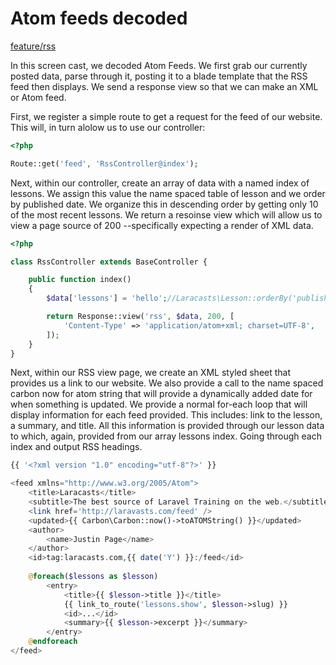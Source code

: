 Atom feeds decoded
==================

[feature/rss](https://github.com/KLVTZ/Laracasts/tree/feature/rss)

In this screen cast, we decoded Atom Feeds. We first grab our currently posted
data, parse through it, posting it to a blade template that the RSS feed then
displays. We send a response view so that we can make an XML or Atom feed.

First, we register a simple route to get a request for the feed of our website.
This will, in turn alolow us to use our controller:

```php
<?php

Route::get('feed', 'RssController@index');
```

Next, within our controller, create an array of data with a named index of
lessons. We assign this value the name spaced table of lesson and we order by
published date. We organize this in descending order by getting only 10 of the
most recent lessons. We return a resoinse view which will allow us to view a
page source of 200 --specifically expecting a render of XML data.

```php
<?php

class RssController extends BaseController {

	public function index()
	{
		$data['lessons'] = 'hello';//Laracasts\Lesson::orderBy('published_at', 'desc')->limit(10)->get();

		return Response::view('rss', $data, 200, [
			'Content-Type' => 'application/atom+xml; charset=UTF-8',
		]);
	}
}
```

Next, within our RSS view page, we create an XML styled sheet that provides us a
link to our website. We also provide a call to the name spaced carbon now for
atom string that will provide a dynamically added date for when something is
updated. We provide a normal for-each loop that will display information for
each feed provided. This includes: link to the lesson, a summary, and title. All
this information is provided through our lesson data to which, again, provided
from our array lessons index. Going through each index and output RSS
headings. 

```php
{{ '<?xml version "1.0" encoding="utf-8"?>' }}

<feed xmlns="http://www.w3.org/2005/Atom">
	<title>Laracasts</title>
	<subtitle>The best source of Laravel Training on the web.</subtitle>
	<link href='http://laravasts.com/feed' />
	<updated>{{ Carbon\Carbon::now()->toATOMString() }}</updated>
	<author>
		<name>Justin Page</name>
	</author>
	<id>tag:laracasts.com,{{ date('Y') }}:/feed</id>
	
	@foreach($lessons as $lesson)
		<entry>
			<title>{{ $lesson->title }}</title>
			{{ link_to_route('lessons.show', $lesson->slug) }}
			<id>...</id>
			<summary>{{ $lesson->excerpt }}</summary>
		</entry>
	@endforeach
</feed>
```
